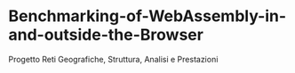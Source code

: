 # Benchmarking-of-WebAssembly-in-and-outside-the-Browser
Progetto Reti Geografiche, Struttura, Analisi e Prestazioni
